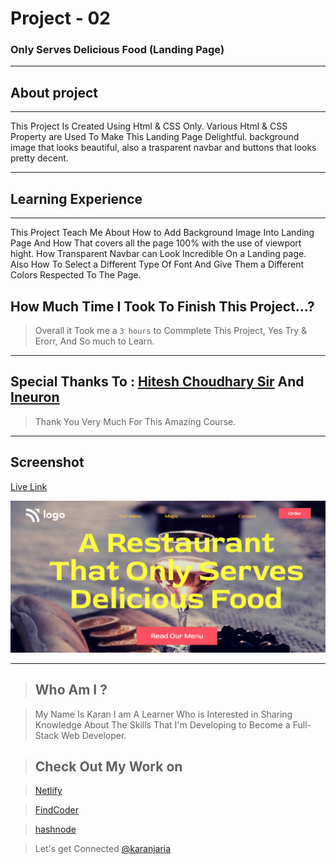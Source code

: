 # Project - 02

### Only Serves Delicious Food (Landing Page)

---

## About project
---



This Project Is Created Using Html & CSS Only. Various Html & CSS Property are Used To Make This Landing Page Delightful.
background image that looks beautiful, also a trasparent navbar and buttons that looks pretty decent.


---


## Learning Experience
---
This Project Teach Me About How to Add Background Image Into Landing Page And How That covers all the page 100% with the use of viewport hight. How Transparent Navbar can Look Incredible On a Landing page. Also How To Select a Different Type Of Font And Give Them a Different Colors Respected To The Page.



## How Much Time I Took To Finish This Project...? 
>Overall it Took me a `3 hours` to Commplete This Project, Yes Try & Erorr, And So much to Learn.

---

##  Special Thanks To : [Hitesh Choudhary Sir](https://www.instagram.com/hiteshchoudharyofficial/?hl=en)  And [Ineuron](https://ineuron.ai/course/Full-Stack-Javascript-Web-Developer)

>Thank You Very Much For This Amazing Course.

---

## Screenshot 


[Live Link](https://steady-halva-ebdd30.netlify.app/)

![What's Trend In](./Capture.PNG)

---


>## Who Am I ?

>My Name Is Karan I am A Learner Who is Interested in Sharing Knowledge About The Skills That I'm Developing to Become a Full-Stack Web Developer.

>## Check Out My Work on 

>[Netlify](https://app.netlify.com/teams/karan9846/overview?_ga=2.175703073.206776847.1659963657-634189433.1659791041)

>[FindCoder](https://www.findcoder.io/u/karan18)

>[hashnode](https://hashnode.com/@karan787)

>Let's get Connected [@karanjaria](https://www.instagram.com/karanjaria/?hl=en)